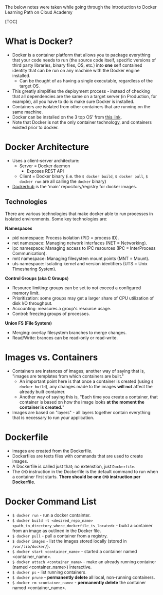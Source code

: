 The below notes were taken while going through the Introduction to Docker Learning Path on
Cloud Academy

[TOC]

# What is Docker?

* Docker is a container platform that allows you to package everything that your code needs to run (the source code
  itself, specific versions of third party libraries, binary files, OS, etc.) into **one** self contained identity that
  can be run on any machine with the Docker engine installed.
	* Can be thought of as having a single executable, regardless of the target OS.
* This greatly simplifies the deployment process - instead of checking that all dependencies are the same on a target
  server (in Production, for example), all you have to do is make sure Docker is installed.
* Containers are isolated from other containers that are running on the same machine.
* Docker can be installed on the 3 top OS' from [this link](https://docs.docker.com/get-docker/).
* Note that Docker is not the only container technology, and containers existed prior to docker.

# Docker Architecture

* Uses a client-server architecture:
	* Server = Docker daemon
		* Exposes REST API
	* Client = Docker binary (i.e. the `$ docker build`, `$ docker pull`, `$ docker run` are all calling the
	  `docker` binary)
* [Dockerhub](https://hub.docker.com/) is the 'main' repository/registry for docker images.

## Technologies

There are various technologies that make docker able to run processes in isolated environments. Some key technologies
are:

**Namespaces**
* pid namespace: Process isolation (PID = process ID).
* net namespace: Managing network interfaces (NET = Networking).
* ipc namespace: Managing access to IPC resources (IPC = InterProcess Communication).
* mnt namespace: Managing filesystem mount points (MNT = Mount).
* uts namespace: Isolating kernel and version identifiers (UTS = Unix Timesharing System).

**Control Groups (aka C Groups)**
* Resource limiting: groups can be set to not exceed a configured memory limit.
* Prioritization: some groups may get a larger share of CPU utilization of disk I/O throughput.
* Accounting: measures a group's resource usage.
* Control: freezing groups of processes.

**Union FS (File System)**
* Merging: overlay filesystem branches to merge changes.
* Read/Write: brances can be read-only or read-write.

# Images vs. Containers

* Containers are instances of images; another way of saying that is, "images are templates from which containers are
  built."
	* An important point here is that once a container is created (using `$ docker build`), any changes made to
	  the images **will not** affect the already built container.
	* Another way of saying this is, "Each time you create a container, that container is based on how the image
	  looks **at the moment the container is created.**"
* Images are based on "layers" - all layers together contain everything that is necessary to run your application.

# Dockerfile 

* Images are created from the Dockerfile.
* Dockerfiles are texts files with commands that are used to create images.
* A Dockerfile is called just that; no extenstion, just `Dockerfile`.
* The `CMD` instruction in the Dockerfile is the default command to run when a container first starts. **There should be
  one `CMD` instruction per Dockerfile.**

# Docker Command List

* `$ docker run` - run a docker containter.
* `$ docker build -t <desired_repo_name> <path_to_directory_where_dockerfile_is_located>` - build a container from an
  image as outlined in the Docker file.
* `$ docker pull` - pull a container from a registry.
* `$ docker images` - list the images stored locally (stored in `/var/lib/docker/`).
* `$ docker start <container_name>` - started a container named <container_name>.
* `$ docker attach <container_name>` - make an already running container (named <container_name>) interactive.
* `$ docker ps` - list running containers.
* `$ docker prune` - **permanently delete** all local, non-running containers.
* `$ docker rm <container_name>` - **permanently delete** the container named <container_name>.
